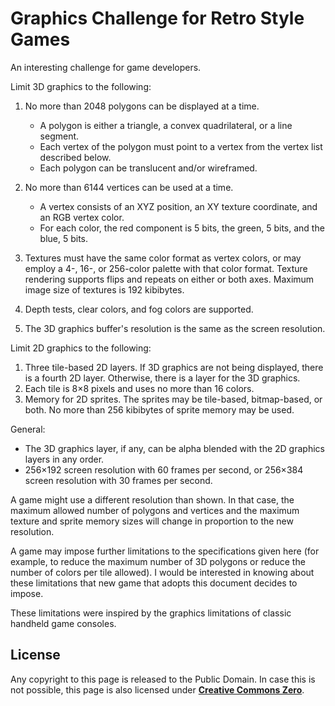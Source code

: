 # Graphics Challenge for Retro Style Games

An interesting challenge for game developers.

Limit 3D graphics to the following:

1. No more than 2048 polygons can be displayed at a time.
    * A polygon is either a triangle, a convex quadrilateral, or a line segment.
    * Each vertex of the polygon must point to a vertex from the vertex list described below.
    * Each polygon can be translucent and/or wireframed.

2. No more than 6144 vertices can be used at a time.
    * A vertex consists of an XYZ position, an XY texture coordinate, and an RGB vertex color.
    * For each color, the red component is 5 bits, the green, 5 bits, and the blue, 5 bits.

3. Textures must have the same color format as vertex colors, or may employ a 4-, 16-, or 256-color palette with that color format.  Texture rendering supports flips and repeats on either or both axes.  Maximum image size of textures is 192 kibibytes.
4. Depth tests, clear colors, and fog colors are supported.
5. The 3D graphics buffer's resolution is the same as the screen resolution.

Limit 2D graphics to the following:

1. Three tile-based 2D layers.  If 3D graphics are not being displayed, there is a fourth 2D layer.  Otherwise, there is a layer for the 3D graphics.
2. Each tile is 8&times;8 pixels and uses no more than 16 colors.
3. Memory for 2D sprites.  The sprites may be tile-based, bitmap-based, or both.  No more than 256 kibibytes of sprite memory may be used.

General:

- The 3D graphics layer, if any, can be alpha blended with the 2D graphics layers in any order.
- 256&times;192 screen resolution with 60 frames per second, or 256&times;384 screen resolution with 30 frames per second.

A game might use a different resolution than shown.  In that case, the maximum allowed number of polygons and vertices and the maximum texture and sprite memory sizes will change in proportion to the new resolution.

A game may impose further limitations to the specifications given here (for example, to reduce the maximum number of 3D polygons or reduce the number of colors per tile allowed).  I would be interested in knowing about these limitations that new game that adopts this document decides to impose.

These limitations were inspired by the graphics limitations of classic handheld game consoles.

<a id=License></a>

## License

Any copyright to this page is released to the Public Domain.  In case this is not possible, this page is also licensed under [**Creative Commons Zero**](https://creativecommons.org/publicdomain/zero/1.0/).
